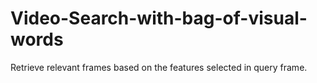 # Video-Search-with-bag-of-visual-words
Retrieve relevant frames based on the features selected in query frame.
